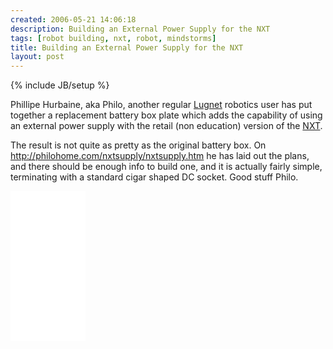 ```yaml
---
created: 2006-05-21 14:06:18
description: Building an External Power Supply for the NXT
tags: [robot building, nxt, robot, mindstorms]
title: Building an External Power Supply for the NXT
layout: post
---
```

{% include JB/setup %}

Phillipe Hurbaine, aka Philo, another regular [Lugnet](/wiki/lugnet.html "Lego Users Group Network") robotics user has put together a replacement battery box plate which adds the capability of using an external power supply with the retail (non education) version of the [NXT](/wiki/nxt.html "Legos NeXT generation robotics kit").

The result is not quite as pretty as the original battery box. On <http://philohome.com/nxtsupply/nxtsupply.htm> he has laid out the plans, and there should be enough info to build one, and it is actually fairly simple, terminating with a standard cigar shaped DC socket. Good stuff Philo.

<iframe style="width:120px;height:240px;" marginwidth="0" marginheight="0" scrolling="no" frameborder="0" src="//ws-eu.amazon-adsystem.com/widgets/q?ServiceVersion=20070822&OneJS=1&Operation=GetAdHtml&MarketPlace=GB&source=ss&ref=as_ss_li_til&ad_type=product_link&tracking_id=orionrobots-21&language=en_GB&marketplace=amazon&region=GB&placement=B082WD5YV9&asins=B082WD5YV9&linkId=e40e6e6802507d8646f3131923f1dea1&show_border=true&link_opens_in_new_window=true"></iframe><!-- lego mindstorms review 2021 -->

